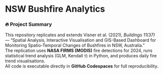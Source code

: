# NSW Bushfire Analytics

### 🔥 Project Summary
This repository replicates and extends Visner et al. (2021), *Buildings 11(37)* — “Spatial Analysis, Interactive Visualisation and GIS-Based Dashboard for Monitoring Spatio-Temporal Changes of Bushfires in NSW, Australia.”  
The replication uses **NASA FIRMS (MODIS)** fire detections for 2024, runs statistical trend analysis (GLM, Kendall τ) in Python, and produces daily fire trend visualisations.  
All code is executable directly in **GitHub Codespaces** for full reproducibility.
